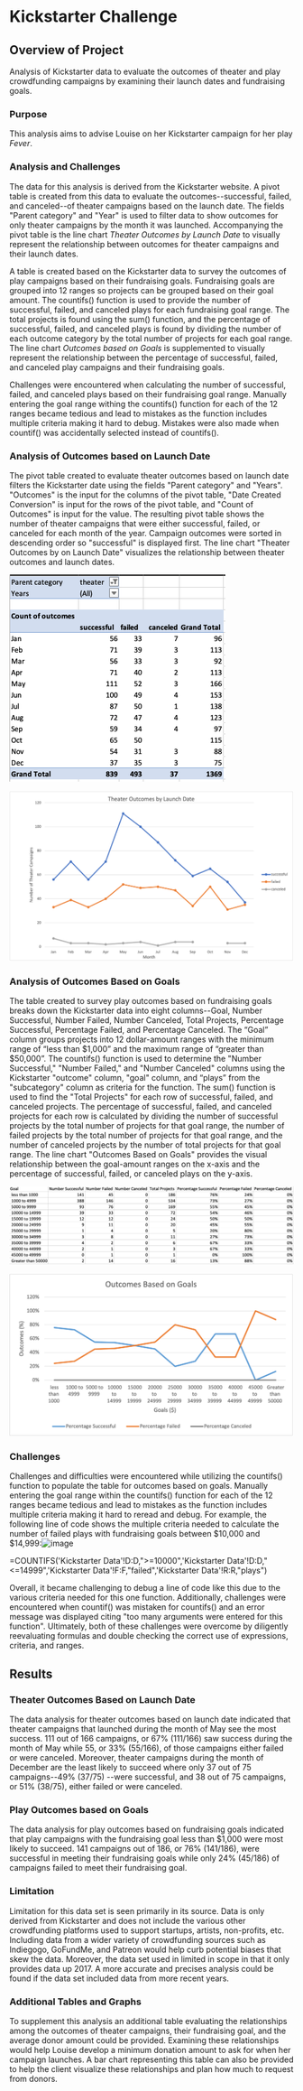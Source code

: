 # Kickstarter Challenge

## Overview of Project
Analysis of Kickstarter data to evaluate the outcomes of theater and play crowdfunding campaigns by examining their launch dates and fundraising goals.

### Purpose
This analysis aims to advise Louise on her Kickstarter campaign for her play *Fever*.

### Analysis and Challenges 
The data for this analysis is derived from the Kickstarter website. A pivot table is created from this data to evaluate the outcomes--successful, failed, and canceled--of theater campaigns based on the launch date. The fields "Parent category" and "Year" is used to filter data to show outcomes for only theater campaigns by the month it was launched. Accompanying the pivot table is the line chart *Theater Outcomes by Launch Date* to visually represent the relationship between outcomes for theater campaigns and their launch dates. 
 
A table is created based on the Kickstarter data to survey the outcomes of play campaigns based on their fundraising goals. Fundraising goals are grouped into 12 ranges so projects can be grouped based on their goal amount. The countifs() function is used to provide the number of successful, failed, and canceled plays for each fundraising goal range. The total projects is found using the sum() function, and the percentage of successful, failed, and canceled plays is found by dividing the number of each outcome category by the total number of projects for each goal range. The line chart *Outcomes based on Goals* is supplemented to visually represent the relationship between the percentage of successful, failed, and canceled play campaigns and their fundraising goals. 

Challenges were encountered when calculating the number of successful, failed, and canceled plays based on their fundraising goal range. Manually entering the goal range withing the countifs() function for each of the 12 ranges became tedious and lead to mistakes as the function includes multiple criteria making it hard to debug. Mistakes were also made when countif() was accidentally selected instead of countifs(). 

### Analysis of Outcomes based on Launch Date
The pivot table created to evaluate theater outcomes based on launch date filters the Kickstarter date using the fields "Parent category" and "Years". "Outcomes" is the input for the columns of the pivot table, "Date Created Conversion" is input for the rows of the pivot table, and "Count of Outcomes" is input for the value. The resulting pivot table shows the number of theater campaigns that were either successful, failed, or canceled for each month of the year. Campaign outcomes were sorted in descending order so "successful" is displayed first. The line chart "Theater Outcomes by on Launch Date" visualizes the relationship between theater outcomes and launch dates.

![Theater Outcomes by Launch Date Table](/Resources/Theater_Outcomes_vs_Launch_Pivot.png)

![Theater_Outcomes_vs_Launch](/Resources/Theater_Outcomes_vs_Launch.png) 


### Analysis of Outcomes Based on Goals

The table created to survey play outcomes based on fundraising goals breaks down the Kickstarter data into eight columns--Goal, Number Successful, Number Failed, Number Canceled, Total Projects, Percentage Successful, Percentage Failed, and Percentage Canceled. The “Goal” column groups projects into 12 dollar-amount ranges with the minimum range of “less than $1,000” and the maximum range of “greater than $50,000”. The countifs() function is used to determine the "Number Successful," "Number Failed," and "Number Canceled" columns using the Kickstarter "outcome" column, "goal" column, and “plays” from the "subcategory" column as criteria for the function. The sum() function is used to find the "Total Projects" for each row of successful, failed, and canceled projects. The percentage of successful, failed, and canceled projects for each row is calculated by dividing the number of successful projects by the total number of projects for that goal range, the number of failed projects by the total number of projects for that goal range, and the number of canceled projects by the number of total projects for that goal range. The line chart "Outcomes Based on Goals" provides the visual relationship between the goal-amount ranges on the x-axis and the percentage of successful, failed, or canceled plays on the y-axis.

![Outcomes based on Goals Chart](/Resources/Outcomes_vs_Goals_Chart.png)

![Outcomes_vs_Goals](/Resources/Outcomes_vs_Goals.png)

### Challenges
Challenges and difficulties were encountered while utilizing the countifs() function to populate the table for outcomes based on goals. Manually entering the goal range within the countifs() function for each of the 12 ranges became tedious and lead to mistakes as the function includes multiple criteria making it hard to reread and debug. For example, the following line of code shows the multiple criteria needed to calculate the number of failed plays with fundraising goals between $10,000 and $14,999:![image](https://user-images.githubusercontent.com/80020390/111395194-a9f9ce00-8692-11eb-9764-eaa0dc460edd.png)

=COUNTIFS('Kickstarter Data'!D:D,">=10000",'Kickstarter Data'!D:D,"<=14999",'Kickstarter Data'!F:F,"failed",'Kickstarter Data'!R:R,"plays")

Overall, it became challenging to debug a line of code like this due to the various criteria needed for this one function. Additionally, challenges were encountered when countif() was mistaken for countifs() and an error message was displayed citing "too many arguments were entered for this function". Ultimately, both of these challenges were overcome by diligently reevaluating formulas and double checking the correct use of expressions, criteria, and ranges. 

## Results

### Theater Outcomes Based on Launch Date
 The data analysis for theater outcomes based on launch date indicated that theater campaigns that launched during the month of May see the most success. 111 out of 166 campaigns, or 67% (111/166) saw success during the month of May while 55, or 33% (55/166), of those campaigns either failed or were canceled. Moreover, theater campaigns during the month of December are the least likely to succeed where only 37 out of 75 campaigns--49% (37/75) --were successful, and 38 out of 75 campaigns, or 51% (38/75), either failed or were canceled. 
 
### Play Outcomes based on Goals
The data analysis for play outcomes based on fundraising goals indicated that play campaigns with the fundraising goal less than $1,000 were most likely to succeed. 141 campaigns out of 186, or 76% (141/186), were successful in meeting their fundraising goals while only 24% (45/186) of campaigns failed to meet their fundraising goal. 

### Limitation
Limitation for this data set is seen primarily in its source. Data is only derived from Kickstarter and does not include the various other crowdfunding platforms used to support startups, artists, non-profits, etc. Including data from a wider variety of crowdfunding sources such as Indiegogo, GoFundMe, and Patreon would help curb potential biases that skew the data. Moreover, the data set used in limited in scope in that it only provides data up 2017. A more accurate and precises analysis could be found if the data set included data from more recent years.

### Additional Tables and Graphs
To supplement this analysis an additional table evaluating the relationships among the outcomes of theater campaigns, their fundraising goal, and the average donor amount could be provided. Examining these relationships would help Louise develop a minimum donation amount to ask for when her campaign launches. A bar chart representing this table can also be provided to help the client visualize these relationships and plan how much to request from donors. 
